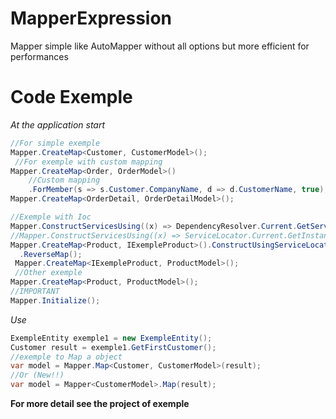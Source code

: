 # MapperExpression
Mapper simple like AutoMapper without all options but more efficient for performances
# Code Exemple
*At the application start*
```C#
//For simple exemple
Mapper.CreateMap<Customer, CustomerModel>();
 //For exemple with custom mapping
Mapper.CreateMap<Order, OrderModel>()
    //Custom mapping
    .ForMember(s => s.Customer.CompanyName, d => d.CustomerName, true);
Mapper.CreateMap<OrderDetail, OrderDetailModel>();

//Exemple with Ioc
Mapper.ConstructServicesUsing((x) => DependencyResolver.Current.GetService(x));
//Mapper.ConstructServicesUsing((x) => ServiceLocator.Current.GetInstance(x));
Mapper.CreateMap<Product, IExempleProduct>().ConstructUsingServiceLocator()
  .ReverseMap();
 Mapper.CreateMap<IExempleProduct, ProductModel>();
 //Other exemple
Mapper.CreateMap<Product, ProductModel>();
//IMPORTANT
Mapper.Initialize();
```
*Use*
```C#
ExempleEntity exemple1 = new ExempleEntity();
Customer result = exemple1.GetFirstCustomer();
//exemple to Map a object
var model = Mapper.Map<Customer, CustomerModel>(result);
//Or (New!!)
var model = Mapper<CustomerModel>.Map(result);
```
**For more detail see the project of exemple**
